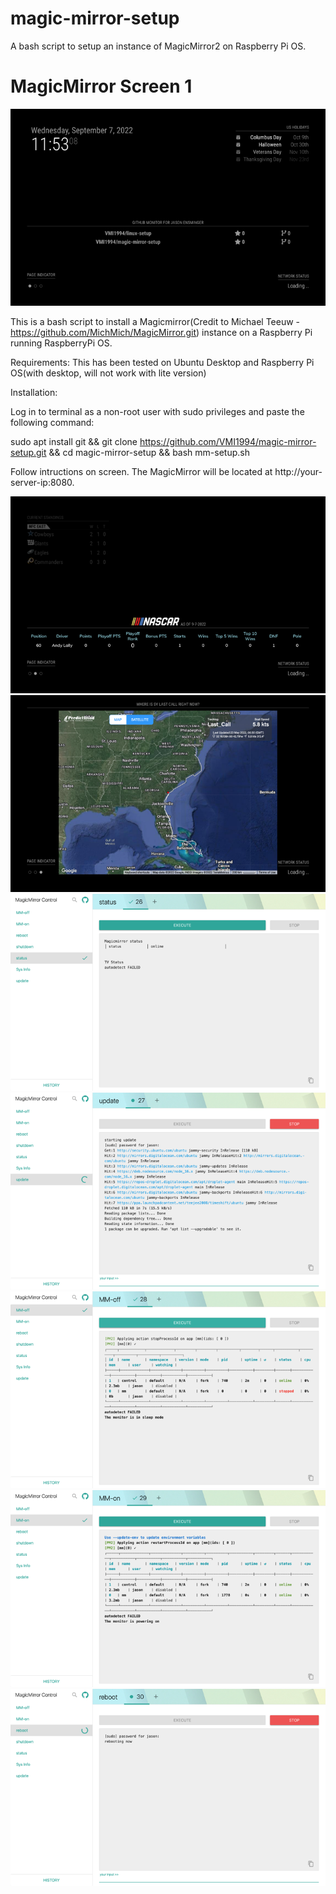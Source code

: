 # magic-mirror-setup  
A bash script to setup an instance of MagicMirror2 on Raspberry Pi OS.

# MagicMirror Screen 1
![MagicMirror 1](https://github.com/VMI1994/magic-mirror-setup/blob/main/screenshots/1.png)

This is a bash script to install a Magicmirror(Credit to Michael Teeuw - https://github.com/MichMich/MagicMirror.git)
instance on a Raspberry Pi running RaspberryPi OS.


Requirements:
This has been tested on Ubuntu Desktop and Raspberry Pi OS(with desktop, will not work with lite version)



Installation:

Log in to terminal as a non-root user with sudo privileges and paste the following command:

sudo apt install git && git clone https://github.com/VMI1994/magic-mirror-setup.git && cd magic-mirror-setup && bash mm-setup.sh

Follow intructions on screen.  The MagicMirror will be located at http://your-server-ip:8080.

![2](https://github.com/VMI1994/magic-mirror-setup/blob/main/screenshots/2.png)
![3](https://github.com/VMI1994/magic-mirror-setup/blob/main/screenshots/3.png)
![5](https://github.com/VMI1994/magic-mirror-setup/blob/main/screenshots/5.png)
![6](https://github.com/VMI1994/magic-mirror-setup/blob/main/screenshots/6.png)
![7](https://github.com/VMI1994/magic-mirror-setup/blob/main/screenshots/7.png)
![8](https://github.com/VMI1994/magic-mirror-setup/blob/main/screenshots/8.png)
![9](https://github.com/VMI1994/magic-mirror-setup/blob/main/screenshots/9.png)

